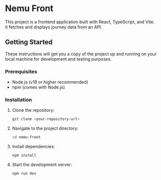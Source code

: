 # Nemu Front

This project is a frontend application built with React, TypeScript, and Vite. It fetches and displays journey data from an API.

## Getting Started

These instructions will get you a copy of the project up and running on your local machine for development and testing purposes.

### Prerequisites

*   Node.js (v18 or higher recommended)
*   npm (comes with Node.js)

### Installation

1.  Clone the repository:
    ```bash
    git clone <your-repository-url>
    ```
2.  Navigate to the project directory:
    ```bash
    cd nemu-front
    ```
3.  Install dependencies:
    ```bash
    npm install
    ```
4.  Start the development server:
    ```bash
    npm run dev
    ```
